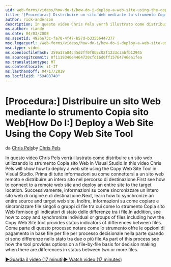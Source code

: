 ```yaml
---
uid: web-forms/videos/how-do-i/how-do-i-deploy-a-web-site-using-the-copy-web-site-tool
title: '[Procedura:] Distribuire un sito Web mediante lo strumento Copia sito Web | Microsoft Docs'
author: rick-anderson
description: In questo video Chris Pels verrà illustrato come distribuire un sito web utilizzando lo strumento Copia sito Web in Visual Studio. Prima di tutto informazioni su come connettersi a un sito web remoto e...
ms.author: riande
ms.date: 04/03/2008
ms.assetid: 4926a73c-fa70-4f47-b57d-b33556447377
msc.legacyurl: /web-forms/videos/how-do-i/how-do-i-deploy-a-web-site-using-the-copy-web-site-tool
msc.type: video
ms.openlocfilehash: 359a17a04c45d2ff0f0b5c02f1233c3abfb12945
ms.sourcegitcommit: 0f1119340e4464720cfd16d0ff15764746ea1fea
ms.translationtype: MT
ms.contentlocale: it-IT
ms.lasthandoff: 04/17/2019
ms.locfileid: "59403740"
---
```

# <a name="how-do-i-deploy-a-web-site-using-the-copy-web-site-tool"></a><span data-ttu-id="e6313-104">[Procedura:] Distribuire un sito Web mediante lo strumento Copia sito Web</span><span class="sxs-lookup"><span data-stu-id="e6313-104">[How Do I:] Deploy a Web Site Using the Copy Web Site Tool</span></span>

<span data-ttu-id="e6313-105">da [Chris Pels](https://twitter.com/chrispels)</span><span class="sxs-lookup"><span data-stu-id="e6313-105">by [Chris Pels](https://twitter.com/chrispels)</span></span>

<span data-ttu-id="e6313-106">In questo video Chris Pels verrà illustrato come distribuire un sito web utilizzando lo strumento Copia sito Web in Visual Studio.</span><span class="sxs-lookup"><span data-stu-id="e6313-106">In this video Chris Pels will show how to deploy a web site using the Copy Web Site Tool in Visual Studio.</span></span> <span data-ttu-id="e6313-107">Prima di tutto informazioni su come connettersi a un sito web remoto e distribuire un intero sito nel percorso di destinazione.</span><span class="sxs-lookup"><span data-stu-id="e6313-107">First see how to connect to a remote web site and deploy an entire site to the target location.</span></span> <span data-ttu-id="e6313-108">Successivamente, informazioni su come sincronizzare un intero sito web di origine e di destinazione.</span><span class="sxs-lookup"><span data-stu-id="e6313-108">Next, learn how to synchronize an entire source and target web site.</span></span> <span data-ttu-id="e6313-109">Inoltre, informazioni su come copiare e sincronizzare file singoli o gruppi di file tra cui come lo strumento Copia sito Web fornisce gli indicatori di stato delle differenze tra i file.</span><span class="sxs-lookup"><span data-stu-id="e6313-109">In addition, see how to copy and synchronize individual or groups of files including how the Copy Web Site tool provides status indicators of differences between files.</span></span> <span data-ttu-id="e6313-110">Come parte di questo processo notare come lo strumento offre le opzioni di pagamento in base file per file per processo decisionale nella parte quando ci sono differenze nello stato tra due o più file.</span><span class="sxs-lookup"><span data-stu-id="e6313-110">As part of this process see how the tool provides options on a file-by-file basis for decision making when there are differences in status between two or more files.</span></span>

[<span data-ttu-id="e6313-111">&#9654;Guarda il video (17 minuti)</span><span class="sxs-lookup"><span data-stu-id="e6313-111">&#9654; Watch video (17 minutes)</span></span>](https://channel9.msdn.com/Blogs/ASP-NET-Site-Videos/how-do-i-deploy-a-web-site-using-the-copy-web-site-tool)
